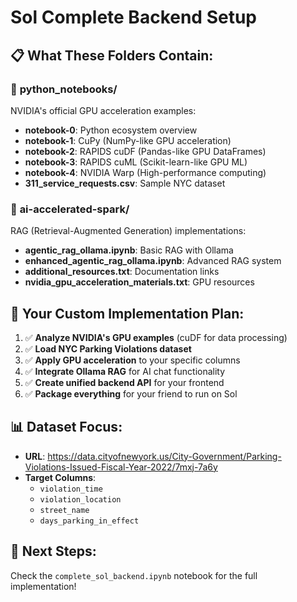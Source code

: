 # Sol Complete Backend Setup

## 📋 **What These Folders Contain:**

### 🐍 **python_notebooks/**
NVIDIA's official GPU acceleration examples:
- **notebook-0**: Python ecosystem overview
- **notebook-1**: CuPy (NumPy-like GPU acceleration)
- **notebook-2**: RAPIDS cuDF (Pandas-like GPU DataFrames)
- **notebook-3**: RAPIDS cuML (Scikit-learn-like GPU ML)
- **notebook-4**: NVIDIA Warp (High-performance computing)
- **311_service_requests.csv**: Sample NYC dataset

### 🧠 **ai-accelerated-spark/**
RAG (Retrieval-Augmented Generation) implementations:
- **agentic_rag_ollama.ipynb**: Basic RAG with Ollama
- **enhanced_agentic_rag_ollama.ipynb**: Advanced RAG system
- **additional_resources.txt**: Documentation links
- **nvidia_gpu_acceleration_materials.txt**: GPU resources

## 🎯 **Your Custom Implementation Plan:**

1. ✅ **Analyze NVIDIA's GPU examples** (cuDF for data processing)
2. ✅ **Load NYC Parking Violations dataset** 
3. ✅ **Apply GPU acceleration** to your specific columns
4. ✅ **Integrate Ollama RAG** for AI chat functionality
5. ✅ **Create unified backend API** for your frontend
6. ✅ **Package everything** for your friend to run on Sol

## 📊 **Dataset Focus:**
- **URL**: https://data.cityofnewyork.us/City-Government/Parking-Violations-Issued-Fiscal-Year-2022/7mxj-7a6y
- **Target Columns**: 
  - `violation_time`
  - `violation_location` 
  - `street_name`
  - `days_parking_in_effect`

## 🚀 **Next Steps:**
Check the `complete_sol_backend.ipynb` notebook for the full implementation!
